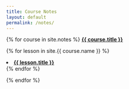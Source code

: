 ```yaml
---
title: Course Notes
layout: default
permalink: /notes/
---
```



{% for course in site.notes %}
  <a href="{{ course.permalink }}"> <strong> {{ course.title }} </strong></a>

  {% for lesson in site.{{ course.name }} %}
    <li><a href="{{ lesson.permalink }}"> <strong> {{ lesson.title }} </strong></a></li>
  {% endfor %}

{% endfor %}

